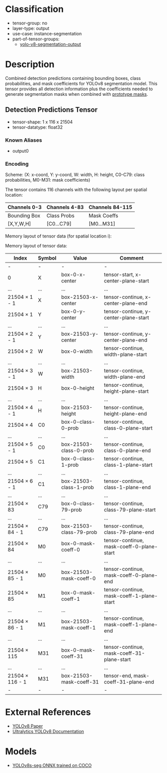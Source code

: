 # Classification

- tensor-group: no
- layer-type: output
- use-case: instance-segmentation
- part-of-tensor-groups:
    - [yolo-v8-segmentation-output](/tensor-groups/yolo-v8-segmentation-output.md)

# Description

Combined detection predictions containing bounding boxes, class probabilities, and
mask coefficients for YOLOv8 segmentation model. This tensor provides all detection
information plus the coefficients needed to generate segmentation masks when
combined with [prototype masks](/tensors/yolo-v8-segmentation-out-protos.md).

## Detection Predictions Tensor

- tensor-shape: 1 x 116 x 21504
- tensor-datatype: float32

### Known Aliases
* output0


### Encoding

Scheme: (X: x-coord, Y: y-coord, W: width, H: height, C0-C79: class probabilities, M0-M31: mask coefficients)

The tensor contains 116 channels with the following layout per spatial location:

|Channels 0-3 | Channels 4-83 | Channels 84-115 |
|---          |---            |---              |
| Bounding Box | Class Probs   | Mask Coeffs     |
| [X,Y,W,H]   | [C0...C79]    | [M0...M31]      |

Memory layout of tensor data (for spatial location i):

Memory layout of tensor data:

|Index                          | Symbol            | Value                    | Comment                                    |
|---                           |---                |---                       |---                                         |
| -                            | -                 | -                        | -                                          |
|0                             | X                 | box-0-x-center           | tensor-start, x-center-plane-start        |
|...                           | ...               | ...                      | ...                                        |
|21504 × 1 - 1                 | X                 | box-21503-x-center       | tensor-continue, x-center-plane-end       |
|21504 × 1                     | Y                 | box-0-y-center           | tensor-continue, y-center-plane-start     |
|...                           | ...               | ...                      | ...                                        |
|21504 × 2 - 1                 | Y                 | box-21503-y-center       | tensor-continue, y-center-plane-end       |
|21504 × 2                     | W                 | box-0-width              | tensor-continue, width-plane-start        |
|...                           | ...               | ...                      | ...                                        |
|21504 × 3 - 1                 | W                 | box-21503-width          | tensor-continue, width-plane-end          |
|21504 × 3                     | H                 | box-0-height             | tensor-continue, height-plane-start       |
|...                           | ...               | ...                      | ...                                        |
|21504 × 4 - 1                 | H                 | box-21503-height         | tensor-continue, height-plane-end         |
|21504 × 4                     | C0                | box-0-class-0-prob       | tensor-continue, class-0-plane-start      |
|...                           | ...               | ...                      | ...                                        |
|21504 × 5 - 1                 | C0                | box-21503-class-0-prob   | tensor-continue, class-0-plane-end        |
|21504 × 5                     | C1                | box-0-class-1-prob       | tensor-continue, class-1-plane-start      |
|...                           | ...               | ...                      | ...                                        |
|21504 × 6 - 1                 | C1                | box-21503-class-1-prob   | tensor-continue, class-1-plane-end        |
|...                           | ...               | ...                      | ...                                        |
|21504 × 83                    | C79               | box-0-class-79-prob      | tensor-continue, class-79-plane-start     |
|...                           | ...               | ...                      | ...                                        |
|21504 × 84 - 1                | C79               | box-21503-class-79-prob  | tensor-continue, class-79-plane-end       |
|21504 × 84                    | M0                | box-0-mask-coeff-0       | tensor-continue, mask-coeff-0-plane-start |
|...                           | ...               | ...                      | ...                                        |
|21504 × 85 - 1                | M0                | box-21503-mask-coeff-0   | tensor-continue, mask-coeff-0-plane-end   |
|21504 × 85                    | M1                | box-0-mask-coeff-1       | tensor-continue, mask-coeff-1-plane-start |
|...                           | ...               | ...                      | ...                                        |
|21504 × 86 - 1                | M1                | box-21503-mask-coeff-1   | tensor-continue, mask-coeff-1-plane-end   |
|...                           | ...               | ...                      | ...                                        |
|21504 × 115                   | M31               | box-0-mask-coeff-31      | tensor-continue, mask-coeff-31-plane-start|
|...                           | ...               | ...                      | ...                                        |
|21504 × 116 - 1               | M31               | box-21503-mask-coeff-31  | tensor-end, mask-coeff-31-plane-end       |
| -                            | -                 | -                        | -                                          |


# External References

* [YOLOv8 Paper](https://arxiv.org/abs/2305.09972)
* [Ultralytics YOLOv8 Documentation](https://docs.ultralytics.com/models/yolov8/)

# Models

* [YOLOv8s-seg ONNX trained on COCO](https://gitlab.collabora.com/gstreamer/onnx-models/-/blob/master/models/yolov8s-seg.onnx)